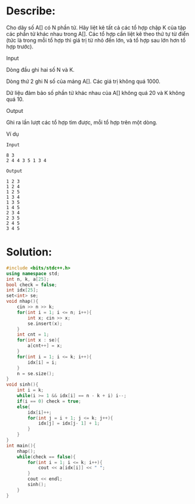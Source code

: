 # Describe:

Cho dãy số A[] có N phần tử. Hãy liệt kê tất cả các tổ hợp chập K của tập các phần tử khác nhau trong A[]. Các tổ hợp cần liệt kê theo thứ tự từ điển (tức là trong mỗi tổ hợp thì giá trị từ nhỏ đến lớn, và tổ hợp sau lớn hơn tổ hợp trước).


Input

Dòng đầu ghi hai số N và K.

Dòng thứ 2 ghi N số của mảng A[]. Các giá trị không quá 1000.

Dữ liệu đảm bảo số phần tử khác nhau của A[] không quá 20 và K không quá 10.

Output

Ghi ra lần lượt các tổ hợp tìm được, mỗi tổ hợp trên một dòng.


Ví dụ

```text
Input

8 3
2 4 4 3 5 1 3 4
```

```text
Output

1 2 3
1 2 4
1 2 5
1 3 4
1 3 5
1 4 5
2 3 4
2 3 5
2 4 5
3 4 5
```


# Solution:

```C++
#include <bits/stdc++.h>
using namespace std;
int n, k, a[25];
bool check = false;
int idx[25];
set<int> se;
void nhap(){
    cin >> n >> k;
    for(int i = 1; i <= n; i++){
        int x; cin >> x;
        se.insert(x);
    }
    int cnt = 1;
    for(int x : se){
        a[cnt++] = x;
    }
    for(int i = 1; i <= k; i++){
        idx[i] = i;
    }
    n = se.size();
}
void sinh(){
    int i = k;
    while(i >= 1 && idx[i] == n - k + i) i--;
    if(i == 0) check = true;
    else{
        idx[i]++;
        for(int j = i + 1; j <= k; j++){
            idx[j] = idx[j- 1] + 1;
        }
    }
}
int main(){
    nhap();
    while(check == false){
        for(int i = 1; i <= k; i++){
            cout << a[idx[i]] << " ";
        }
        cout << endl;
        sinh();
    }
}
```